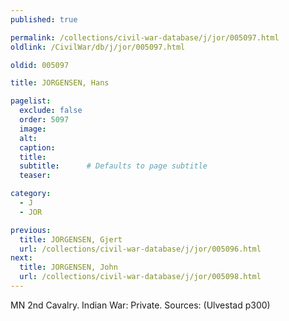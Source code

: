 ```yaml
---
published: true

permalink: /collections/civil-war-database/j/jor/005097.html
oldlink: /CivilWar/db/j/jor/005097.html

oldid: 005097

title: JORGENSEN, Hans

pagelist:
  exclude: false
  order: 5097
  image: 
  alt:
  caption:
  title:
  subtitle:      # Defaults to page subtitle
  teaser:

category: 
  - J 
  - JOR

previous:
  title: JORGENSEN, Gjert
  url: /collections/civil-war-database/j/jor/005096.html  
next:
  title: JORGENSEN, John
  url: /collections/civil-war-database/j/jor/005098.html   
---
```

MN 2nd Cavalry. Indian War: Private. Sources: (Ulvestad p300)